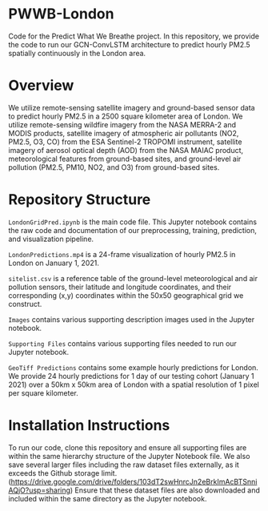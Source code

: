# PWWB-London


Code for the Predict What We Breathe project. In this repository, we provide the code to run our GCN-ConvLSTM architecture to predict hourly PM2.5 spatially continuously in the London area. 

# Overview

We utilize remote-sensing satellite imagery and ground-based sensor data to predict hourly PM2.5 in a 2500 square kilometer area of London. We utilize remote-sensing wildfire imagery from the NASA MERRA-2 and MODIS products, satellite imagery of atmospheric air pollutants (NO2, PM2.5, O3, CO) from the ESA Sentinel-2 TROPOMI instrument, satellite imagery of aerosol optical depth (AOD) from the NASA MAIAC product, meteorological features from ground-based sites, and ground-level air pollution (PM2.5, PM10, NO2, and O3) from ground-based sites. 

# Repository Structure

```LondonGridPred.ipynb``` is the main code file. This Jupyter notebook contains the raw code and documentation of our preprocessing, training, prediction, and visualization pipeline. 

```LondonPredictions.mp4``` is a 24-frame visualization of hourly PM2.5 in London on January 1, 2021. 

```sitelist.csv``` is a reference table of the ground-level meteorological and air pollution sensors, their latitude and longitude coordinates, and their corresponding (x,y) coordinates within the 50x50 geographical grid we construct. 

```Images``` contains various supporting description images used in the Jupyter notebook.

```Supporting Files``` contains various supporting files needed to run our Jupyter notebook.

```GeoTiff Predictions``` contains some example hourly predictions for London. We provide 24 hourly predictions for 1 day of our testing cohort (January 1 2021) over a 50km x 50km area of London with a spatial resolution of 1 pixel per square kilometer.

# Installation Instructions

To run our code, clone this repository and ensure all supporting files are within the same hierarchy structure of the Jupyter Notebook file. We also save several larger files including the raw dataset files externally, as it exceeds the Github storage limit. (https://drive.google.com/drive/folders/103dT2swHnrcJn2eBrkImAcBTSnniAQjO?usp=sharing) Ensure that these dataset files are also downloaded and included within the same directory as the Jupyter notebook.
